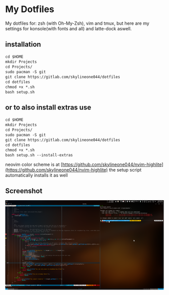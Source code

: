 # My Dotfiles

My dotfiles for: zsh (with Oh-My-Zsh), vim and tmux,
but here are my settings for konsole(with fonts and all) and latte-dock aswell.

## installation

```shell
cd $HOME
mkdir Projects
cd Projects/
sudo pacman -S git
git clone https://gitlab.com/skylineone044/dotfiles
cd dotfiles
chmod +x *.sh
bash setup.sh
```

## or to also install extras use

```shell
cd $HOME
mkdir Projects
cd Projects/
sudo pacman -S git
git clone https://gitlab.com/skylineone044/dotfiles
cd dotfiles
chmod +x *.sh
bash setup.sh --install-extras
```

neovim color scheme is at [https://github.com/skylineone044/nvim-highlite](https://github.com/skylineone044/nvim-highlite)
the setup script automatically installs it as well

## Screenshot

![nvim, and a couple terminals](screenshots/Screenshot_20210527_162302.png)
